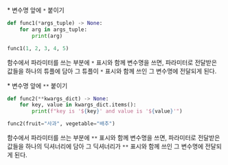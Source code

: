 \* 변수명 앞에 `*` 붙이기

```python
def func1(*args_tuple) -> None:
    for arg in args_tuple:
        print(arg)

func1(1, 2, 3, 4, 5)
```

함수에서 파라미터를 쓰는 부분에 `*` 표시와 함께 변수명을 쓰면, 파라미터로 전달받은 값들을 하나의 튜플에 담아 그 튜플이 `*` 표시와 함께 쓰인 그 변수명에 전달되게 된다.


\* 변수명 앞에 `**` 붙이기

```python
def func2(**kwargs_dict) -> None:
    for key, value in kwargs_dict.items():
        print(f"key is '${key}' and value is '${value}'")

func2(fruit="사과", vegetable="배추")
```

함수에서 파라미터를 쓰는 부분에 `**` 표시와 함께 변수명을 쓰면, 파라미터로 전달받은 값들을 하나의 딕셔너리에 담아 그 딕셔너리가 `**` 표시와 함께 쓰인 그 변수명에 전달되게 된다.

